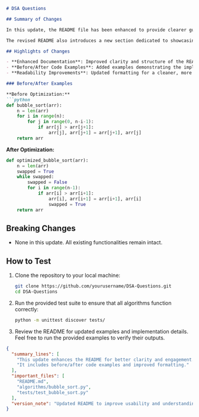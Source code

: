 ```markdown
# DSA Questions

## Summary of Changes

In this update, the README file has been enhanced to provide clearer guidance on the structure and purpose of the repository. The modifications aim to improve user engagement and understanding of the various data structures and algorithms (DSA) questions included in the repository. Additionally, we have added examples and explanations that illustrate the practical applications of the algorithms, making it easier for users to grasp core concepts.

The revised README also introduces a new section dedicated to showcasing before-and-after code snippets. This will help users visualize the improvements made in the codebase and understand the evolution of specific algorithms. Furthermore, the overall formatting has been improved for better readability and aesthetics, ensuring that users can navigate the document effortlessly.

## Highlights of Changes

- **Enhanced Documentation**: Improved clarity and structure of the README to facilitate understanding.
- **Before/After Code Examples**: Added examples demonstrating the implementation of specific algorithms before and after optimizations.
- **Readability Improvements**: Updated formatting for a cleaner, more professional appearance.

### Before/After Examples

**Before Optimization:**
```python
def bubble_sort(arr):
    n = len(arr)
    for i in range(n):
        for j in range(0, n-i-1):
            if arr[j] > arr[j+1]:
                arr[j], arr[j+1] = arr[j+1], arr[j]
    return arr
```

**After Optimization:**
```python
def optimized_bubble_sort(arr):
    n = len(arr)
    swapped = True
    while swapped:
        swapped = False
        for i in range(n-1):
            if arr[i] > arr[i+1]:
                arr[i], arr[i+1] = arr[i+1], arr[i]
                swapped = True
    return arr
```

## Breaking Changes

- None in this update. All existing functionalities remain intact.

## How to Test

1. Clone the repository to your local machine:
   ```bash
   git clone https://github.com/yourusername/DSA-Questions.git
   cd DSA-Questions
   ```

2. Run the provided test suite to ensure that all algorithms function correctly:
   ```bash
   python -m unittest discover tests/
   ```

3. Review the README for updated examples and implementation details. Feel free to run the provided examples to verify their outputs.

```json
{
  "summary_lines": [
    "This update enhances the README for better clarity and engagement.",
    "It includes before/after code examples and improved formatting."
  ],
  "important_files": [
    "README.md",
    "algorithms/bubble_sort.py",
    "tests/test_bubble_sort.py"
  ],
  "version_note": "Updated README to improve usability and understanding of DSA algorithms."
}
```
```